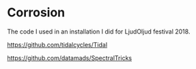 # Corrosion
The code I used in an installation I did for LjudOljud festival 2018.

https://github.com/tidalcycles/Tidal

https://github.com/datamads/SpectralTricks
